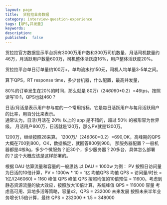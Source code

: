 ```yaml
---
layout: page
title:  货拉拉业务数据
category: interview-question-experience
tags: [QPS,并发量]
keywords:
description:
published:  false
---
```




货拉拉官方数据显示平台拥有3000万用户数和300万司机数量，月活司机数量约46万，月活跃用户数量600万，司机整体活跃度16%，用户整体活跃度20%。  

货拉拉平台单日订单量约100万+，单均流水约150元，司机人均单量3-5单之间。

算下QPS，RT response time，多少台机器，什么配置，最高并发量，

80%的订单发生在20%的时间，那么就是
80万/（24*60*60*0.2）=46tps，按照读写10:1，QPS也就460？

日活/月活是表示用户参与度的一个常用指标，它是每日活跃用户与每月活跃用户的比率，用百分比来表示。  
通常认为，日活/月活在 20％ 以上的 app 是不错的，超过 50％ 的被形容为世界级。
月活用户600万，日活就是120万，那么PV就是1200万。

1200万，继续按照28来算。
1200万/（24*60*60*0.2）=690,OK，高峰期的QPS大概在700到800，OK，数据搞定，就回答800到900。
那服务器配置？一般机器都是4核8g，多少个微服务？近30个，多少服务器？20多台，具体怎么部署的？这个大概应该是这样部署的。


根据 DAU 估算流量和容量的一般思路
以 DAU = 1000w 为例：
PV
按照日访问量为日活的10倍计算，PV = 1000w * 10 = 1亿
均值QPS
均值 QPS = 访问量/时长 = 1亿/(246060) = 1160
峰值 QPS
峰值 QPS 按照均值的10倍预估 = 11600。考虑到静态资源流量的放大效应，按照放大10倍计算，系统峰值 QPS = 116000
容量
考虑高可用、异地多活等策略，容量x2，QPS = 232000
未来发展
按照未来半年业务增长1.5倍计算，最终 QPS = 232000 * 1.5 = 348000